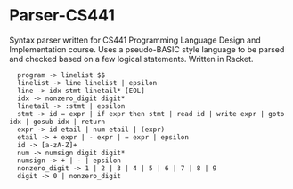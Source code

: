 # Parser-CS441
Syntax parser written for CS441 Programming Language Design and Implementation course. Uses a pseudo-BASIC style language to be parsed and checked based on a few logical statements. Written in Racket.
~~~
  program -> linelist $$ 
  linelist -> line linelist | epsilon 
  line -> idx stmt linetail* [EOL]
  idx -> nonzero_digit digit* 
  linetail -> :stmt | epsilon 
  stmt -> id = expr | if expr then stmt | read id | write expr | goto idx | gosub idx | return
  expr -> id etail | num etail | (expr)
  etail -> + expr | - expr | = expr | epsilon
  id -> [a-zA-Z]+
  num -> numsign digit digit*
  numsign -> + | - | epsilon 
  nonzero_digit -> 1 | 2 | 3 | 4 | 5 | 6 | 7 | 8 | 9
  digit -> 0 | nonzero_digit
~~~
